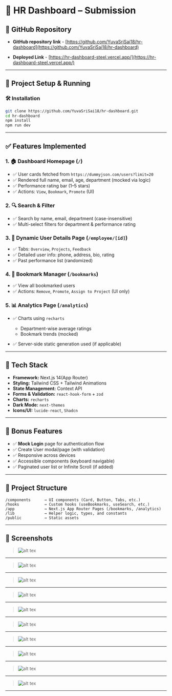 # 💼 HR Dashboard – Submission

## 🔗 **GitHub Repository**

- **GitHub repository link** - [https://github.com/YuvaSriSai18/hr-dashboard](https://github.com/YuvaSriSai18/hr-dashboard)

- **Deployed Link** - [https://hr-dashboard-steel.vercel.app/](https://hr-dashboard-steel.vercel.app/)
---

## 🚀 **Project Setup & Running**

### 🛠️ Installation

```bash
git clone https://github.com/YuvaSriSai18/hr-dashboard.git
cd hr-dashboard
npm install
npm run dev
```


---

## ✅ **Features Implemented**

### 1. 🏠 **Dashboard Homepage (`/`)**

* ✅ User cards fetched from `https://dummyjson.com/users?limit=20`
* ✅ Rendered full name, email, age, department (mocked via logic)
* ✅ Performance rating bar (1–5 stars)
* ✅ Actions: `View`, `Bookmark`, `Promote` (UI)

### 2. 🔍 **Search & Filter**

* ✅ Search by name, email, department (case-insensitive)
* ✅ Multi-select filters for department & performance rating

### 3. 👤 **Dynamic User Details Page (`/employee/[id]`)**

* ✅ Tabs: `Overview`, `Projects`, `Feedback`
* ✅ Detailed user info: phone, address, bio, rating
* ✅ Past performance list (randomized)

### 4. 📌 **Bookmark Manager (`/bookmarks`)**

* ✅ View all bookmarked users
* ✅ Actions: `Remove`, `Promote`, `Assign to Project` (UI only)

### 5. 📊 **Analytics Page (`/analytics`)**

* ✅ Charts using `recharts`

  * Department-wise average ratings
  * Bookmark trends (mocked)
* ✅ Server-side static generation used (if applicable)

---

## 🌈 **Tech Stack**

* **Framework:** Next.js 14(App Router)
* **Styling:** Tailwind CSS + Tailwind Animations
* **State Management:** Context API
* **Forms & Validation:** `react-hook-form` + `zod`
* **Charts:** `recharts`
* **Dark Mode:** `next-themes`
* **Icons/UI:** `lucide-react`, `Shadcn`

---

## 💎 **Bonus Features**

* ✅ **Mock Login** page for authentication flow
* ✅ Create User modal/page (with validation)
* ✅ Responsive across devices
* ✅ Accessible components (keyboard navigable)
* ✅ Paginated user list or Infinite Scroll (if added)

---

## 📂 **Project Structure**

```
/components      → UI components (Card, Button, Tabs, etc.)
/hooks           → Custom hooks (useBookmarks, useSearch, etc.)
/app             → Next.js App Router Pages (/bookmarks, /analytics)
/lib             → Helper logic, types, and constants
/public          → Static assets
```

---

## 📸 **Screenshots**

> ![alt tex](src\assets\1.png)
---
> ![alt tex](src\assets\2.png)
---
> ![alt tex](src\assets\3.png)
---
> ![alt tex](src\assets\4.png)
---
> ![alt tex](src\assets\5.png)
---
> ![alt tex](src\assets\6.png)
---
> ![alt tex](src\assets\7.png)
---
> ![alt tex](src\assets\8.png)
---
> ![alt tex](src\assets\9.png)
---
> ![alt tex](src\assets\10.png)
---

